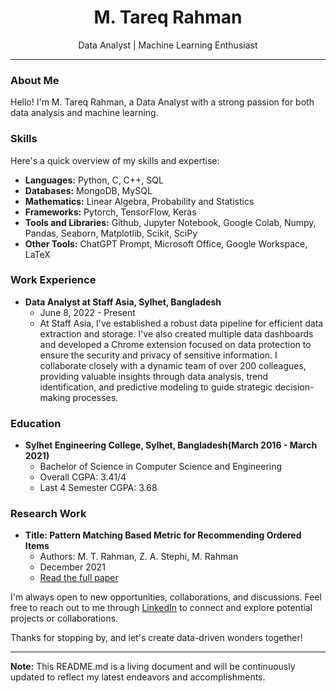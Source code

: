 <h1 align="center">M. Tareq Rahman</h1>
<p align="center">Data Analyst | Machine Learning Enthusiast</p>

---

### About Me

Hello! I'm M. Tareq Rahman, a Data Analyst with a strong passion for both data analysis and machine learning.

### Skills

Here's a quick overview of my skills and expertise:

- **Languages:** Python, C, C++, SQL
- **Databases:** MongoDB, MySQL
- **Mathematics:** Linear Algebra, Probability and Statistics
- **Frameworks:** Pytorch, TensorFlow, Keras
- **Tools and Libraries:** Github, Jupyter Notebook, Google Colab, Numpy, Pandas, Seaborn, Matplotlib, Scikit, SciPy
- **Other Tools:** ChatGPT Prompt, Microsoft Office, Google Workspace, LaTeX

### Work Experience

- **Data Analyst at Staff Asia, Sylhet, Bangladesh**
  - June 8, 2022 - Present
  - At Staff Asia, I've established a robust data pipeline for efficient data extraction and storage. I've also created multiple data dashboards and developed a Chrome extension focused on data protection to ensure the security and privacy of sensitive information. I collaborate closely with a dynamic team of over 200 colleagues, providing valuable insights through data analysis, trend identification, and predictive modeling to guide strategic decision-making processes.

### Education

- **Sylhet Engineering College, Sylhet, Bangladesh(March 2016 - March 2021)**
  - Bachelor of Science in Computer Science and Engineering
  - Overall CGPA: 3.41/4
  - Last 4 Semester CGPA: 3.68



### Research Work

- **Title: Pattern Matching Based Metric for Recommending Ordered Items**
  - Authors: M. T. Rahman, Z. A. Stephi, M. Rahman
  - December 2021
  - [Read the full paper](https://ieeexplore.ieee.org/abstract/document/9718931)



I'm always open to new opportunities, collaborations, and discussions. Feel free to reach out to me through [LinkedIn](https://www.linkedin.com/in/m-tareq-rahman/) to connect and explore potential projects or collaborations.

Thanks for stopping by, and let's create data-driven wonders together!

---

**Note:** This README.md is a living document and will be continuously updated to reflect my latest endeavors and accomplishments.


